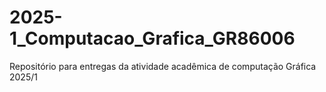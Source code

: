 # 2025-1_Computacao_Grafica_GR86006
Repositório para entregas da atividade acadêmica de computação Gráfica 2025/1

